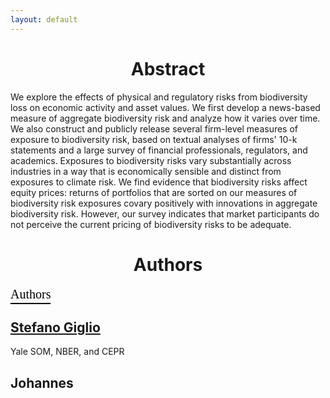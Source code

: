 ```yaml
---
layout: default
---
```

 
 <center> <h1>Abstract</h1> </center>
 
We explore the effects of physical and regulatory risks from biodiversity loss on economic activity and asset values. We first develop a news-based measure of aggregate biodiversity risk and analyze how it varies over time. We also construct and publicly release several firm-level measures of exposure to biodiversity risk, based on textual analyses of firms' 10-k statements and a large survey of financial professionals, regulators, and academics. Exposures to biodiversity risks vary substantially across industries in a way that is economically sensible and distinct from exposures to climate risk. We find evidence that biodiversity risks affect equity prices: returns of portfolios that are sorted on our measures of biodiversity risk exposures covary positively with innovations in aggregate biodiversity risk. However, our survey indicates that market participants do not perceive the current pricing of biodiversity risks to be adequate.

 <center> <h1>Authors</h1> </center>
<div style="font-size:20px; color:#000; margin-bottom:20px; font-family: 'DM Serif Display';">
        <span style="border-bottom:solid 2px #000; padding-bottom: 3px;">Authors</span>
    </div>
<h2><a href="https://sites.google.com/view/stefanogiglio/" target="_blank">Stefano Giglio</a></h2><p>Yale SOM, NBER, and CEPR</p>


## Johannes 
